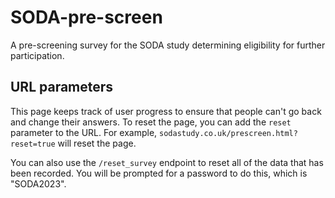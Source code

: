 # SODA-pre-screen
A pre-screening survey for the SODA study determining eligibility for further participation.  

## URL parameters

This page keeps track of user progress to ensure that people can't go back and change their answers. To reset the page, you can add the `reset` parameter to the URL. For example, `sodastudy.co.uk/prescreen.html?reset=true` will reset the page.

You can also use the `/reset_survey` endpoint to reset all of the data that has been recorded. You will be prompted for a password to do this, which is "SODA2023".